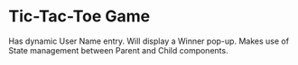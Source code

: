 # Tic-Tac-Toe Game
Has dynamic User Name entry. Will display a Winner pop-up. Makes use of State management between Parent and Child components.
